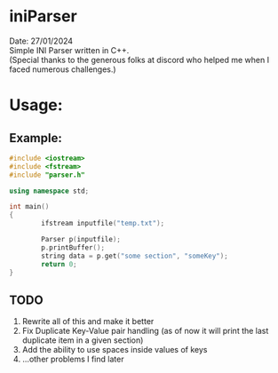# iniParser
Date: 27/01/2024  
Simple INI Parser written in C++.  
(Special thanks to the generous folks at discord who helped me when I faced numerous challenges.)
# Usage:
## Example:
 
```cpp
#include <iostream>
#include <fstream>
#include "parser.h"

using namespace std;

int main()
{
        ifstream inputfile("temp.txt");

        Parser p(inputfile);
        p.printBuffer();
        string data = p.get("some section", "someKey");
        return 0;
}
```
## TODO
1. Rewrite all of this and make it better
2. Fix Duplicate Key-Value pair handling (as of now it will print the last duplicate item in a given section)
3. Add the ability to use spaces inside values of keys
4. ...other problems I find later

